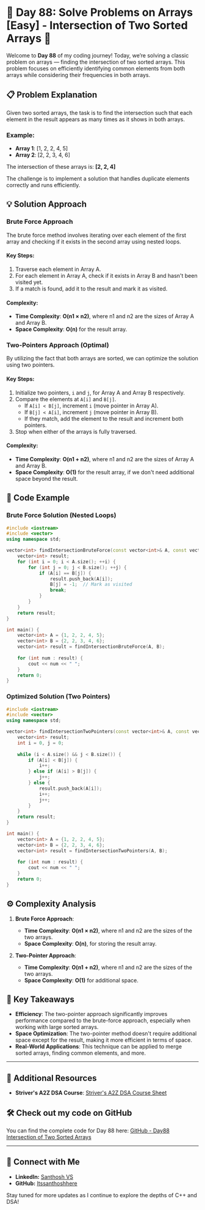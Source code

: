 # 🚀 Day 88: Solve Problems on Arrays [Easy] - Intersection of Two Sorted Arrays 🚀

Welcome to **Day 88** of my coding journey! Today, we’re solving a classic problem on arrays — finding the intersection of two sorted arrays. This problem focuses on efficiently identifying common elements from both arrays while considering their frequencies in both arrays.

## 📋 Problem Explanation

Given two sorted arrays, the task is to find the intersection such that each element in the result appears as many times as it shows in both arrays. 

### Example:
- **Array 1**: [1, 2, 2, 4, 5]
- **Array 2**: [2, 2, 3, 4, 6]

The intersection of these arrays is: **[2, 2, 4]**

The challenge is to implement a solution that handles duplicate elements correctly and runs efficiently.

## 💡 Solution Approach

### Brute Force Approach
The brute force method involves iterating over each element of the first array and checking if it exists in the second array using nested loops.

#### Key Steps:
1. Traverse each element in Array A.
2. For each element in Array A, check if it exists in Array B and hasn't been visited yet.
3. If a match is found, add it to the result and mark it as visited.

#### Complexity:
- **Time Complexity**: **O(n1 × n2)**, where n1 and n2 are the sizes of Array A and Array B.
- **Space Complexity**: **O(n)** for the result array.

### Two-Pointers Approach (Optimal)
By utilizing the fact that both arrays are sorted, we can optimize the solution using two pointers.

#### Key Steps:
1. Initialize two pointers, `i` and `j`, for Array A and Array B respectively.
2. Compare the elements at `A[i]` and `B[j]`.
   - If `A[i] < B[j]`, increment `i` (move pointer in Array A).
   - If `B[j] < A[i]`, increment `j` (move pointer in Array B).
   - If they match, add the element to the result and increment both pointers.
3. Stop when either of the arrays is fully traversed.

#### Complexity:
- **Time Complexity**: **O(n1 + n2)**, where n1 and n2 are the sizes of Array A and Array B.
- **Space Complexity**: **O(1)** for the result array, if we don't need additional space beyond the result.

## 📌 Code Example

### Brute Force Solution (Nested Loops)

```cpp
#include <iostream>
#include <vector>
using namespace std;

vector<int> findIntersectionBruteForce(const vector<int>& A, const vector<int>& B) {
    vector<int> result;
    for (int i = 0; i < A.size(); ++i) {
        for (int j = 0; j < B.size(); ++j) {
            if (A[i] == B[j]) {
                result.push_back(A[i]);
                B[j] = -1;  // Mark as visited
                break;
            }
        }
    }
    return result;
}

int main() {
    vector<int> A = {1, 2, 2, 4, 5};
    vector<int> B = {2, 2, 3, 4, 6};
    vector<int> result = findIntersectionBruteForce(A, B);
    
    for (int num : result) {
        cout << num << " ";
    }
    return 0;
}
```

### Optimized Solution (Two Pointers)

```cpp
#include <iostream>
#include <vector>
using namespace std;

vector<int> findIntersectionTwoPointers(const vector<int>& A, const vector<int>& B) {
    vector<int> result;
    int i = 0, j = 0;
    
    while (i < A.size() && j < B.size()) {
        if (A[i] < B[j]) {
            i++;
        } else if (A[i] > B[j]) {
            j++;
        } else {
            result.push_back(A[i]);
            i++;
            j++;
        }
    }
    return result;
}

int main() {
    vector<int> A = {1, 2, 2, 4, 5};
    vector<int> B = {2, 2, 3, 4, 6};
    vector<int> result = findIntersectionTwoPointers(A, B);
    
    for (int num : result) {
        cout << num << " ";
    }
    return 0;
}
```

## ⚙️ Complexity Analysis

1. **Brute Force Approach**:
   - **Time Complexity**: **O(n1 × n2)**, where n1 and n2 are the sizes of the two arrays.
   - **Space Complexity**: **O(n)**, for storing the result array.

2. **Two-Pointer Approach**:
   - **Time Complexity**: **O(n1 + n2)**, where n1 and n2 are the sizes of the two arrays.
   - **Space Complexity**: **O(1)** for additional space.

## 🧩 Key Takeaways

- **Efficiency**: The two-pointer approach significantly improves performance compared to the brute-force approach, especially when working with large sorted arrays.
- **Space Optimization**: The two-pointer method doesn't require additional space except for the result, making it more efficient in terms of space.
- **Real-World Applications**: This technique can be applied to merge sorted arrays, finding common elements, and more.

---

## 🔗 Additional Resources
- **Striver's A2Z DSA Course**: [Striver's A2Z DSA Course Sheet](https://takeuforward.org/strivers-a2z-dsa-course/strivers-a2z-dsa-course-sheet-2)

## 🛠️ Check out my code on GitHub
You can find the complete code for Day 88 here: [GitHub - Day88 Intersection of Two Sorted Arrays](https://github.com/Itssanthoshhere/Data-Structures-and-Algorithms/blob/main/C%2B%2B%20with%20DSA-learning-journey/Day88%20-%20Solve%20Problems%20on%20Arrays%20%5BEasy%5D%20-%20Find%20the%20Intersection/Find_the_Intersection.cpp)

---

## 🔗 Connect with Me
- **LinkedIn:** [Santhosh VS](https://www.linkedin.com/in/thesanthoshvs/)
- **GitHub:** [Itssanthoshhere](https://github.com/Itssanthoshhere)

Stay tuned for more updates as I continue to explore the depths of C++ and DSA!
